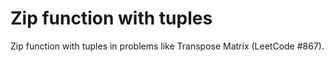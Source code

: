 # Zip function with tuples

Zip function with tuples in problems like Transpose Matrix (LeetCode #867).
